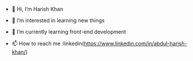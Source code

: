 - 👋 Hi, I’m Harish Khan
- 👀 I’m interested in learning new things
- 🌱 I’m currently learning front-end development

- 📫 How to reach me :linkedin(https://www.linkedin.com/in/abdul-harish-khan/)


<!---
haarish73/haarish73 is a ✨ special ✨ repository because its `README.md` (this file) appears on your GitHub profile.
You can click the Preview link to take a look at your changes.
--->
